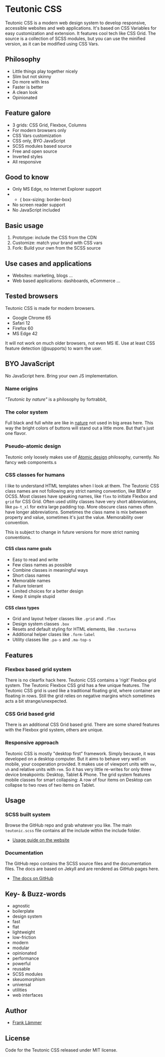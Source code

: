 # Teutonic CSS

Teutonic CSS is a modern web design system to develop responsive, accessible websites and web applications. It's based on CSS Variables for easy customization and extension. It features cool tech like CSS Grid. The source is a collection of SCSS modules, but you can use the minified version, as it can be modified using CSS Vars.


## Philosophy

* Little things play together nicely
* Slim but not skinny
* Do more with less
* Faster is better
* A clean look
* Opinionated


## Feature galore

* 3 grids: CSS Grid, Flexbox, Columns
* For modern browsers only
* CSS Vars customization
* CSS only, BYO JavaScript
* SCSS modules based source
* Free and open source
* Inverted styles
* All responsive


## Good to know

* Only MS Edge, no Internet Explorer support
* * { box-sizing: border-box}
* No screen reader support
* No JavaScript included


## Basic usage

1. Prototype: include the CSS from the CDN
2. Customize: match your brand with CSS vars
3. Fork: Build your own from the SCSS source


## Use cases and applications

* Websites: marketing, blogs …
* Web based applications: dashboards, eCommerce …


## Tested browsers

Teutonic CSS is made for modern browsers.

* Google Chrome 65
* Safari 12
* Firefox 60
* MS Edge 42

It will not work on much older browsers, not even MS IE. Use at least CSS feature detection (@supports) to warn the user.


## BYO JavaScript

No JavaScript here. Bring your own JS implementation.


### Name origins

_"Teutonic by nature"_ is a philosophy by fortrabbit, 


### The color system

Full black and full white are like in [nature](https://graphicdesign.stackexchange.com/questions/5497/why-is-black-not-a-natural-color) not used in big areas here. This way the bright colors of buttons will stand out a little more. But that's just one flavor.

### Pseudo-atomic design

Teutonic only loosely makes use of [Atomic design](http://atomicdesign.bradfrost.com/) philosophy, currently. No fancy web components.s


### CSS classes for humans

I like to understand HTML templates when I look at them. The Teutonic CSS class names are not following any strict naming convention, like BEM or OCSS. Most classes have speaking names, like `flex` to initiate Flexbox and `grid` for CSS Grid. Often used utility classes have very short abbreviations, like `pa-t_xl` for extra large padding top. More obscure class names often have longer abbreviations. Sometimes the class name is mix between property and value, sometimes it's just the value. Memorability over convention. 

This is subject to change in future versions for more strict naming conventions.

#### CSS class name goals

* Easy to read and write
* Few class names as possible
* Combine classes in meaningful ways
* Short class names
* Memorable names
* Failure tolerant
* Limited choices for a better design
* Keep it simple stupid

#### CSS class types

* Grid and layout helper classes like `.grid` and `.flex`
* Design system classes `.box`
* Resets and default styling for HTML elements, like `.textarea`
* Additional helper clases like `.form-label`
* Utility classes like `.pa-s` and `.ma-top-s`


## Features

### Flexbox based grid system

There is no clearfix hack here. Teutonic CSS contains a 'rigit' Flexbox grid system. The Teutonic Flexbox CSS grid has a few unique features.  The Teutonic CSS grid is used like a traditional floating grid, where container are floating in rows. Still the grid relies on negative margins which sometimes acts a bit strange/unexpected.

### CSS Grid based grid

There is an additional CSS Grid based grid. There are some shared features with the Flexbox grid system, others are unique.


### Responsive approach

Teutonic CSS is mostly "desktop first" framework. Simply because, it was developed on a desktop computer. But it aims to behave very well on mobile, your cooperation provided. It makes use of viewport units with `vw, vh` and relative units with `rem`. So it has very little re-writes for only three device breakpoints: Desktop, Tablet & Phone. The grid system features mobile classes for smart collapsing: A row of four items on Desktop can collapse to two rows of two items on Tablet.

## Usage

### SCSS built system

Browse the GitHub repo and grab whatever you like. The main `teutonic.scss` file contains all the include within the include folder. 

* [Usage guide on the website](https://teutonic.co/usage)

### Documentation

The GitHub repo contains the SCSS source files and the documentation files. The docs are based on Jekyll and are rendered as GitHub pages here.

* [The docs on GitHub](https://github.com/fortrabbit/teutonic-docs)

## Key- & Buzz-words

* agnostic
* boilerplate
* design system
* fast
* flat
* lightweight
* low-friction
* modern
* modular
* opinionated
* performance
* powerful
* reusable
* SCSS modules
* skeuomorphism
* universal
* utilities
* web interfaces


## Author

* [Frank Lämmer](https://twitter.com/frank_laemmer)

## License

Code for the Teutonic CSS released under MIT license.